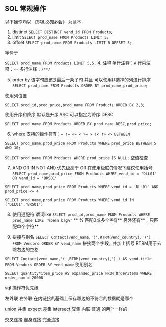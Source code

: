 ## SQL 常规操作
以下操作均以 《SQL必知必会》 为蓝本

1. distinct
`SELECT DISTINCT vend_id FROM Products;`
2. limit
`SELECT prod_name FROM Products LIMIT 5;`
3. offset
`SELECT prod_name FROM Products LIMIT 5 OFFSET 5;`

等价于

`SELECT prod_name FROM Products LIMIT 5,5;`
4. 注释
单行注释：`#`  行内注释：`--`  多行注释：`/**/`

5. order by  该字句应该是最后一条子句  并且  可以使用非选择的列进行排序
`SELECT prod_name FROM Products ORDER BY prod_name,prod_price;`

使用列位置

`SELECT prod_id,prod_price,prod_name FROM Products ORDER BY 2,3;`

使用升序和降序 默认是升序 ASC 可以指定为降序 DESC

`SELECT prod_name FROM Products ORDER BY prod_name DESC,prod_price;`

6. where
支持的操作符有：`= != <= < >= > !< !> <> BETWEEN`

`SELECT prod_name,prod_price FROM Products WHERE prod_price BETWEEN 5 AND 10;`

`SELECT prod_name FROM Products WHERE prod_price IS NULL;` 空值检查

7. AND  OR  IN NOT   AND 优先级高于 OR 在使用级联的情况下建议使用括号
`SELECT prod_name,prod_price FROM Products WHERE vend_id = 'DLL01' OR vend_id = 'BRS01'`

`SELECT prod_name,prod_price FROM Products WHERE vend_id = 'DLL01' AND prod_price <= 4`

`SELECT prod_name,prod_price FROM Products WHERE vend_id IN ('DLL01','BRS01')`

8. 使用通配符 谓词like
`SELECT prod_id,prod_name FROM Products WHERE prod_name LIKE '%bean bag%'` ** % 匹配0或多个字符** 另外还有** _ 只匹配单个字符**

9. 拼接与别名
`SELECT Contact(vend_name,'(',RTRM(vend_country),')') FROM Vendors ORDER BY vend_name` 拼接两个字段，并加上括号 RTRM用于去除右边的空格

`SELECT Contact(vend_name,'(',RTRM(vend_country),')') AS vend_title FROM Vendors ORDER BY vend_name` 使用别名

`SELECT quantity*item_price AS expanded_price FROM Orderitems WHERE order_num = 20008`








sql 操作符优先级


左外联 右外联  在内链接的基础上保存哪边的不符合的数据就是哪个

union 并集
expect  差集
intersect  交集
内联  普通 的两个一样的

交叉连接
自身连接
完全连接